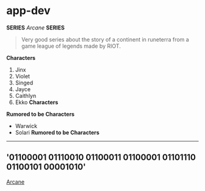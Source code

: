 # app-dev
**SERIES**
*Arcane*
**SERIES**

> Very good series about the story of a continent in runeterra from a game league of legends made by RIOT.

**Characters**
1. Jinx
2. Violet
3. Singed
4. Jayce
5. Caithlyn
6. Ekko
**Characters**

**Rumored to be Characters**
- Warwick
- Solari
**Rumored to be Characters**

---
'01100001 01110010 01100011 01100001 01101110 01100101 00001010'
---

[Arcane](https://www.netflix.com/ph-en/title/81435684)
